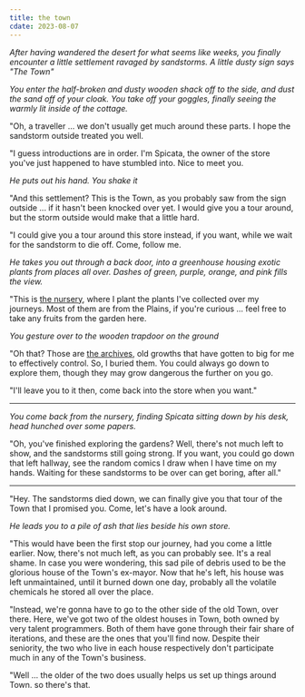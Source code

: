 ```yaml
---
title: the town
cdate: 2023-08-07
---
```


*After having wandered the desert for what seems like weeks, you finally encounter a little settlement ravaged by sandstorms. A little dusty sign says "The Town"*

*You enter the half-broken and dusty wooden shack off to the side, and dust the sand off of your cloak. You take off your goggles, finally seeing the warmly lit inside of the cottage.*

"Oh, a traveller ... we don't usually get much around these parts. I hope the sandstorm outside treated you well.

"I guess introductions are in order. I'm Spicata, the owner of the store you've just happened to have stumbled into. Nice to meet you.

*He puts out his hand. You shake it*

"And this settlement? This is the Town, as you probably saw from the sign outside ... if it hasn't been knocked over yet. I would give you a tour around, but the storm outside would make that a little hard.

"I could give you a tour around this store instead, if you want, while we wait for the sandstorm to die off. Come, follow me.

*He takes you out through a back door, into a greenhouse housing exotic plants from places all over. Dashes of green, purple, orange, and pink fills the view.*

"This is [the nursery](), where I plant the plants I've collected over my journeys. Most of them are from the Plains, if you're curious ... feel free to take any fruits from the garden here.

*You gesture over to the wooden trapdoor on the ground*

"Oh that? Those are [the archives](), old growths that have gotten to big for me to effectively control. So, I buried them. You could always go down to explore them, though they may grow dangerous the further on you go.

"I'll leave you to it then, come back into the store when you want."

---

*You come back from the nursery, finding Spicata sitting down by his desk, head hunched over some papers.*

"Oh, you've finished exploring the gardens? Well, there's not much left to show, and the sandstorms still going strong. If you want, you could go down that left hallway, see the random comics I draw when I have time on my hands. Waiting for these sandstorms to be over can get boring, after all."

---

"Hey. The sandstorms died down, we can finally give you that tour of the Town that I promised you. Come, let's have a look around.

*He leads you to a pile of ash that lies beside his own store.*

"This would have been the first stop our journey, had you come a little earlier. Now, there's not much left, as you can probably see. It's a real shame. In case you were wondering, this sad pile of debris used to be the glorious house of the Town's ex-mayor. Now that he's left, his house was left unmaintained, until it burned down one day, probably all the volatile chemicals he stored all over the place.

"Instead, we're gonna have to go to the other side of the old Town, over there. Here, we've got two of the oldest houses in Town, both owned by very talent programmers. Both of them have gone through their fair share of iterations, and these are the ones that you'll find now. Despite their seniority, the two who live in each house respectively don't participate much in any of the Town's business.

"Well ... the older of the two does usually helps us set up things around Town. so there's that.


